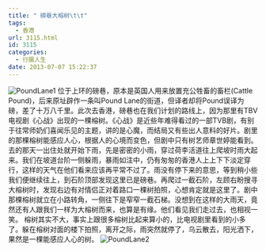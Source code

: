 ```yaml
---
title: " 磅巷大榕树\t\t"
tags:
  - 香港
url: 3115.html
id: 3115
categories:
  - 行摄人生
date: 2013-07-07 15:22:37
---
```


![PoundLane1](../../../images/2013/07/PoundLane1.jpg) 位于上环的磅巷，原本是英国人用来放置充公牲畜的畜栏(Cattle Pound)，后来原址辟作一条叫Pound Lane的街道，但译者却将Pound误译为磅，差了十万八千里。此次去香港，磅巷也在我们计划的路线上，因为那里有TBV电视剧《心战》出现的一棵榕树。《心战》是近些年难得看过的一部TVB剧，有别于往常师奶们喜闻乐见的主题，讲的是心魔，而结局又有些出人意料的好片。剧里的那棵榕树能感应人心，根据人的心境而变色，但剧中只有树艺师章世婷能看到。 去的那天一出住处就开始下雨，先是密密的小雨，穿过荷李活道往上爬坡时雨大起来。我们在坡道台阶一侧躲雨，暴雨如注中，仍有匆匆的香港人上上下下淡定穿行，这样的天气在他们看来应该再平常不过了。雨没有停下来的意思，等到稍小些我们便继续往上，到石阶顶部发现这里已是磅巷。再爬过一截石阶，左顾右盼搜寻大榕树时，发现右边有对情侣正对着路口一棵树拍照，心想肯定就是这里了。剧中那棵榕树就立在小路转角，一侧往下是窄窄一截石梯。没想到在这样的大雨天，竟然还有人跟我们一样为大榕树而来，也算是有缘。他们看见我们走过去，也相视一笑。 榕树其实不大，事实上跟很多榕树比起来算小的，比电视剧里看到的小多了。躲在榕树对面的楼下拍照，离开之际，雨突然就停了，乌云散去，阳光洒下，果然是一棵能感应人心的树。 ![PoundLane2](../../../images/2013/07/PoundLane2.jpg)